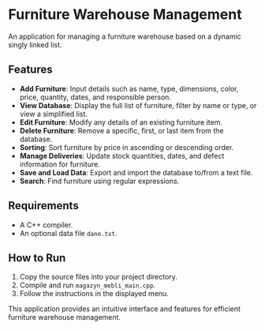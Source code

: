 # Furniture Warehouse Management

An application for managing a furniture warehouse based on a dynamic singly linked list.

## Features
- **Add Furniture**: Input details such as name, type, dimensions, color, price, quantity, dates, and responsible person.
- **View Database**: Display the full list of furniture, filter by name or type, or view a simplified list.
- **Edit Furniture**: Modify any details of an existing furniture item.
- **Delete Furniture**: Remove a specific, first, or last item from the database.
- **Sorting**: Sort furniture by price in ascending or descending order.
- **Manage Deliveries**: Update stock quantities, dates, and defect information for furniture.
- **Save and Load Data**: Export and import the database to/from a text file.
- **Search**: Find furniture using regular expressions.

## Requirements
- A C++ compiler.
- An optional data file `dane.txt`.

## How to Run
1. Copy the source files into your project directory.
2. Compile and run `magazyn_mebli_main.cpp`.
3. Follow the instructions in the displayed menu.

This application provides an intuitive interface and features for efficient furniture warehouse management. 
